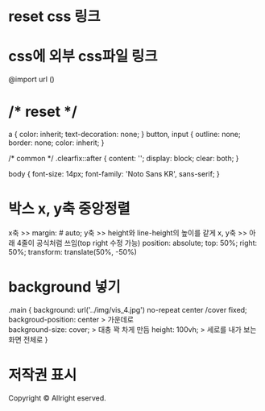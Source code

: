 # reset css 링크
<link rel="stylesheet" href="https://cdn.jsdelivr.net/npm/reset-css@5.0.1/reset.min.css">

# css에 외부 css파일 링크
@import url ()


# /* reset */
a {
    color: inherit;
    text-decoration: none;
}
button, input {
    outline: none;
    border: none;
    color: inherit;
}

/* common */
.clearfix::after {
    content: '';
    display: block;
    clear: both;
}

body {
    font-size: 14px;
    font-family: 'Noto Sans KR', sans-serif;
}


# 박스 x, y축 중앙정렬 
   x축  >> margin: # auto;
   y축  >> height와 line-height의 높이를 같게
x, y축  >>  아래 4줄이 공식처럼 쓰임(top right 수정 가능)
            position: absolute;
            top: 50%;
            right: 50%;
            transform: translate(50%, -50%)

# background 넣기
.main {
    background: url('../img/vis_4.jpg') no-repeat center /cover fixed;
       backgroud-position: center   > 가운데로   
       background-size: cover;      > 대충 꽉 차게 만듬
       height: 100vh;            > 세로를 내가 보는 화면 전체로
}

# 저작권 표시
Copyright &copy; Allright eserved.